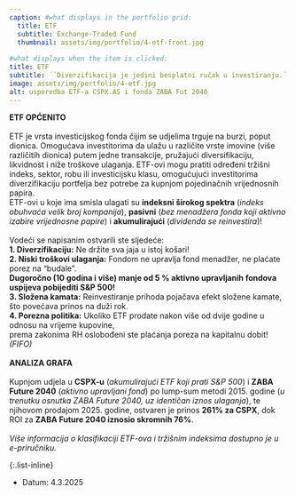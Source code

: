 ```yaml
---
caption: #what displays in the portfolio grid:
  title: ETF
  subtitle: Exchange-Traded Fund
  thumbnail: assets/img/portfolio/4-etf-front.jpg
  
#what displays when the item is clicked:
title: ETF
subtitle: ´´Diverzifikacija je jedini besplatni ručak u investiranju.´´<br>— Harry Markowitz
image: assets/img/portfolio/4-etf.jpg
alt: usporedba ETF-a CSPX.AS i fonda ZABA Fut 2040
---
```


**ETF OPĆENITO**<br><br>
ETF je vrsta investicijskog fonda čijim se udjelima trguje na burzi, poput dionica.
Omogućava investitorima da ulažu u različite vrste imovine (više različitih dionica) putem jedne transakcije, pružajući diversifikaciju, likvidnost i niže troškove ulaganja.
ETF-ovi mogu pratiti određeni tržišni indeks, sektor, robu ili investicijsku klasu, omogućujući investitorima diverzifikaciju portfelja bez potrebe za kupnjom pojedinačnih vrijednosnih papira.
<br>ETF-ovi u koje ima smisla ulagati su **indeksni širokog spektra** (*indeks obuhvaća velik broj kompanija*), **pasivni** (*bez menadžera fonda koji aktivno izabire vrijednosne papire*) i **akumulirajući** (*dividenda se reinvestira*)!
<br><br>Vodeći se napisanim ostvarili ste sljedeće:
<br>**1. Diverzifikaciju:** Ne držite sva jaja u istoj košari!
<br>**2. Niski troškovi ulaganja:** Fondom ne upravlja fond menadžer, ne plaćate porez na “budale”. 
  <br>**Dugoročno (10 godina i više) manje od 5 % aktivno upravljanih fondova uspijeva pobijediti S&P 500!**
<br>**3. Složena kamata:** Reinvestiranje prihoda pojačava efekt složene kamate, što povećava prinos na duži rok.
<br>**4. Porezna politika:** Ukoliko ETF prodate nakon više od dvije godine u odnosu na vrijeme kupovine,  
  prema zakonima RH oslobođeni ste plaćanja poreza na kapitalnu dobit! *(FIFO)* 
<br><br>
**ANALIZA GRAFA**<br><br>
Kupnjom udjela u **CSPX-u** (*akumulirajući ETF koji prati S&P 500*) i **ZABA Future 2040** (*aktivno upravljani fond*) po lump-sum metodi 2015. godine (*u trenutku osnutka ZABA Future 2040, uz identičan iznos ulaganja*), te njihovom prodajom 2025. godine, ostvaren je prinos **261% za CSPX**, dok ROI za **ZABA Future 2040 iznosio skromnih 76%**.
<br><br>
*Više informacija o klasifikaciji ETF-ova i tržišnim indeksima dostupno je u e-priručniku.*

{:.list-inline} 
- Datum: 4.3.2025
